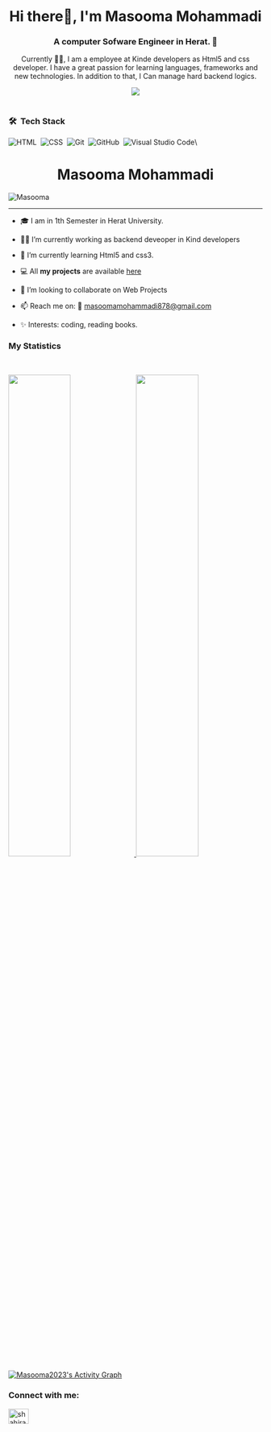 <h1 align="center"> Hi there👋, I'm Masooma Mohammadi</h1>
<h3 align="center">A computer Sofware Engineer in Herat. 🤚</h3>

<p align="center">Currently 👦🏻, I am a  employee at Kinde developers as Html5 and css developer. I have a great passion for learning languages, frameworks and new technologies. In addition to that, I Can manage hard backend logics.</p>




<div align="center">
	<img src="https://media.giphy.com/media/f3iwJFOVOwuy7K6FFw/giphy.gif">

</div>
<br>

### 🛠 &nbsp;Tech Stack

![HTML](https://img.shields.io/badge/-HTML-05122A?style=flat&logo=HTML5)&nbsp;
![CSS](https://img.shields.io/badge/-CSS-05122A?style=flat&logo=CSS3&logoColor=1572B6)&nbsp;
![Git](https://img.shields.io/badge/-Git-05122A?style=flat&logo=git)&nbsp;
![GitHub](https://img.shields.io/badge/-GitHub-05122A?style=flat&logo=github)&nbsp;
![Visual Studio Code](https://img.shields.io/badge/-Visual%20Studio%20Code-05122A?style=flat&logo=visual-studio-code&logoColor=007ACC)\


<h1 align="center">Masooma Mohammadi</h1>

<p align="left"> <img src="https://komarev.com/ghpvc/?username=Masooma2023&label=Profile%20views&color=1c1c1c&style=flat" alt="Masooma" /> </p>

---

- 🎓 I am in 1th Semester in Herat University.

- 👩‍💻 I’m currently working as backend deveoper in Kind developers

- 🌱 I’m currently learning Html5 and css3.

- 💻 All **my projects** are available [here](https://github.com/Masooma2023)

- 👯 I’m looking to collaborate on Web Projects

- 📫 Reach me on: 📧 masoomamohammadi878@gmail.com

- ✨ Interests: coding, reading books.




### My Statistics

<br/>
<p align="left">
  <a href="https://github.com/Masooma2023/">
  <img width="49.5%" src="https://github-readme-stats.vercel.app/api?username=Masooma2023&show_icons=true&theme=algolia&hide_border=true" />
    <img width="49.5%" src="https://github-readme-streak-stats.herokuapp.com/?user=Masooma2023&theme=algolia&hide_border=true" />
  </a>
</p>
<br>


[![Masooma2023's Activity Graph](https://activity-graph.herokuapp.com/graph?username=Masooma2023&custom_title=Mahdi%27s%20Contribution%20Graph&theme=react-dark&hide_border=true&line=d1a01f&point=c58545)](https://github.com/Masooma2023/)

<h3 align="left">Connect with me:</h3>
<p align="left">

<a href="https://www.linkedin.com/in/sayeed-mahdi-mousavi-7b4284200" target="blank"><img align="center" src="https://cdn.jsdelivr.net/npm/simple-icons@3.0.1/icons/linkedin.svg" alt="shahira" height="30" width="40" /></a>
</p>


</div>
</p>




